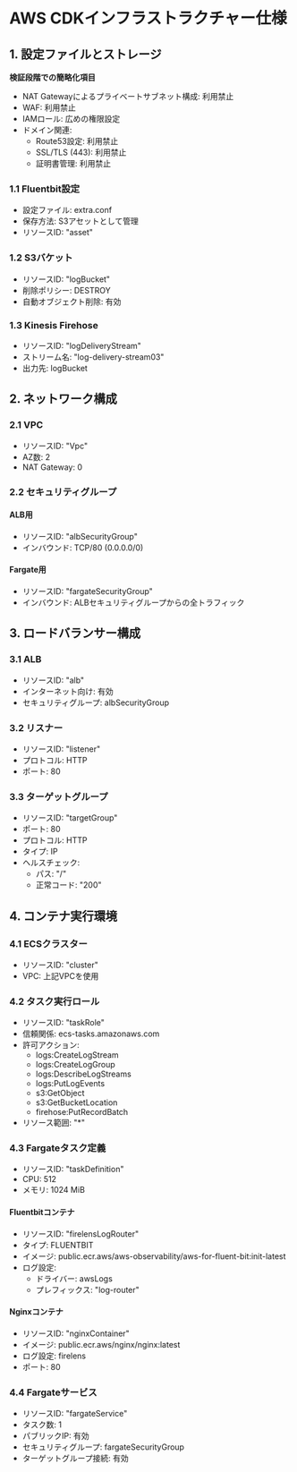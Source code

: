 # AWS CDKインフラストラクチャー仕様

## 1. 設定ファイルとストレージ

 **検証段階での簡略化項目**
   - NAT Gatewayによるプライベートサブネット構成: 利用禁止
   - WAF: 利用禁止
   - IAMロール: 広めの権限設定
   - ドメイン関連:
     - Route53設定: 利用禁止
     - SSL/TLS (443): 利用禁止
     - 証明書管理: 利用禁止

### 1.1 Fluentbit設定
- 設定ファイル: extra.conf
- 保存方法: S3アセットとして管理
- リソースID: "asset"

### 1.2 S3バケット
- リソースID: "logBucket"
- 削除ポリシー: DESTROY
- 自動オブジェクト削除: 有効

### 1.3 Kinesis Firehose
- リソースID: "logDeliveryStream"
- ストリーム名: "log-delivery-stream03"
- 出力先: logBucket

## 2. ネットワーク構成

### 2.1 VPC
- リソースID: "Vpc"
- AZ数: 2
- NAT Gateway: 0

### 2.2 セキュリティグループ
#### ALB用
- リソースID: "albSecurityGroup"
- インバウンド: TCP/80 (0.0.0.0/0)

#### Fargate用
- リソースID: "fargateSecurityGroup"
- インバウンド: ALBセキュリティグループからの全トラフィック

## 3. ロードバランサー構成

### 3.1 ALB
- リソースID: "alb"
- インターネット向け: 有効
- セキュリティグループ: albSecurityGroup

### 3.2 リスナー
- リソースID: "listener"
- プロトコル: HTTP
- ポート: 80

### 3.3 ターゲットグループ
- リソースID: "targetGroup"
- ポート: 80
- プロトコル: HTTP
- タイプ: IP
- ヘルスチェック:
  - パス: "/"
  - 正常コード: "200"

## 4. コンテナ実行環境

### 4.1 ECSクラスター
- リソースID: "cluster"
- VPC: 上記VPCを使用

### 4.2 タスク実行ロール
- リソースID: "taskRole"
- 信頼関係: ecs-tasks.amazonaws.com
- 許可アクション:
  - logs:CreateLogStream
  - logs:CreateLogGroup
  - logs:DescribeLogStreams
  - logs:PutLogEvents
  - s3:GetObject
  - s3:GetBucketLocation
  - firehose:PutRecordBatch
- リソース範囲: "*"

### 4.3 Fargateタスク定義
- リソースID: "taskDefinition"
- CPU: 512
- メモリ: 1024 MiB

#### Fluentbitコンテナ
- リソースID: "firelensLogRouter"
- タイプ: FLUENTBIT
- イメージ: public.ecr.aws/aws-observability/aws-for-fluent-bit:init-latest
- ログ設定:
  - ドライバー: awsLogs
  - プレフィックス: "log-router"

#### Nginxコンテナ
- リソースID: "nginxContainer"
- イメージ: public.ecr.aws/nginx/nginx:latest
- ログ設定: firelens
- ポート: 80

### 4.4 Fargateサービス
- リソースID: "fargateService"
- タスク数: 1
- パブリックIP: 有効
- セキュリティグループ: fargateSecurityGroup
- ターゲットグループ接続: 有効